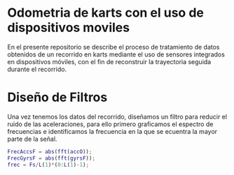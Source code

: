 # Odometria de karts con el uso de dispositivos moviles
En el presente repositorio se describe el proceso de tratamiento de datos obtenidos de un recorrido en karts mediante el uso de sensores integrados en dispositivos móviles, con el fin de reconstruir la trayectoria seguida durante el recorrido.
# Diseño de Filtros
Una vez tenemos los datos del recorrido, diseñamos un filtro para reducir el ruido de las aceleraciones, para ello primero graficamos el espectro de frecuencias e identificamos la frecuencia en la que se ecuentra la mayor parte de la señal.

```matlab
FrecAccsF = abs(fft(accO));
FrecGyrsF = abs(fft(gyrsF));
frec = Fs/L(1)*(0:L(1)-1);
```
